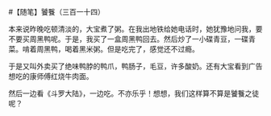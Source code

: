 #【随笔】饕餮（三百一十四）

本来说昨晚吃顿清淡的，大宝煮了粥。在我出地铁给她电话时，她犹豫地问我，要不要买周黑鸭呢。于是，我买了一盒周黑鸭回去。然后炒了一小碟青豆，一碟青菜。啃着周黑鸭，喝着黑米粥。但是吃完了，感觉还不过瘾。

于是又叫外卖买了绝味鸭脖的鸭爪，鸭肠子，毛豆，许多酸奶。还有大宝看到广告想吃的康师傅红烧牛肉面。

然后一边看《斗罗大陆》，一边吃。不亦乐乎！想想，我们这样算不算是饕餮之徒呢？